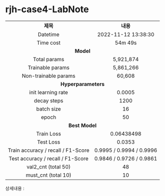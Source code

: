 <h1 id="title">rjh-case4-LabNote</h1>
<table style="border: 2px; text-align:center;">
<tr style="font-weight: bold;, font-size: 30px;">
<td> 제목 </td>
<td> 내용 </td>
</tr>
<tr>
<td> Datetime </td>
<td id="date">2022-11-12 13:38:30</td>
</tr>
<tr>
<td> Time cost </td>
<td id="time-cost">54m 49s</td>
</tr>
<tr>
<td colspan="2" style="font-weight: bold;, font-size: 30px;"> Model </td>
</tr>
<tr>
<td> Total params </td>
<td id="total-params">5,921,874</td>
</tr>
<tr>
<td> Trainable params </td>
<td id="trainable-params">5,861,266</td>
</tr>
<tr>
<td> Non-trainable params </td>
<td id="non-trainable-params">60,608</td>
</tr>
<tr>
<td colspan="2" style="font-weight: bold;, font-size: 30px;"> Hyperparameters </td>
</tr>
<tr>
<td> init learning rate </td>
<td id="init-lr">0.0005</td>
</tr>
<tr>
<td> decay steps </td>
<td id="decay-steps">1200</td>
</tr>
<tr>
<td> batch size </td>
<td id="batch-size">16</td>
</tr>
<tr>
<td> epoch </td>
<td id="epoch">50</td>
<tr>
<td colspan="2" style="font-weight: bold;, font-size: 30px;"> Best Model </td>
</tr>
<tr>
<td> Train Loss </td>
<td id="train-loss">0.06438498</td>
</tr>
<tr>
<td> Test Loss </td>
<td id="test-loss">0.0353</td>
</tr>
<tr>
<td> Train accuracy / recall / F1-Score </td>
<td id="train-score">0.9995 / 0.9994 / 0.9996</td>
</tr>
<tr>
<td> Test accuracy / recall / F1-Score </td>
<td id="test-score">0.9846 / 0.9726 / 0.9861</td>
</tr>
<tr>
<td> val2_cnt (total 50) </td>
<td id="val2-cnt">48</td>
</tr>
<tr>
<td> must_cnt (total 10) </td>
<td id="must-cnt">10</td>
</tr>
</tr></table>
<p>상세내용 : </p>